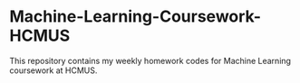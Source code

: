 # Machine-Learning-Coursework-HCMUS
This repository contains my weekly homework codes for Machine Learning coursework at HCMUS.
